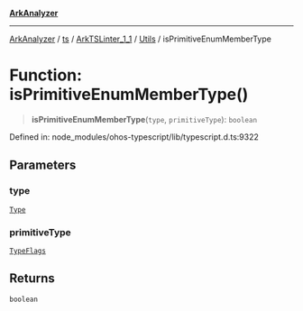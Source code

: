 [**ArkAnalyzer**](../../../../../../../../README.md)

***

[ArkAnalyzer](../../../../../../../../globals.md) / [ts](../../../../../README.md) / [ArkTSLinter\_1\_1](../../../README.md) / [Utils](../README.md) / isPrimitiveEnumMemberType

# Function: isPrimitiveEnumMemberType()

> **isPrimitiveEnumMemberType**(`type`, `primitiveType`): `boolean`

Defined in: node\_modules/ohos-typescript/lib/typescript.d.ts:9322

## Parameters

### type

[`Type`](../../../../../interfaces/Type.md)

### primitiveType

[`TypeFlags`](../../../../../enumerations/TypeFlags.md)

## Returns

`boolean`
